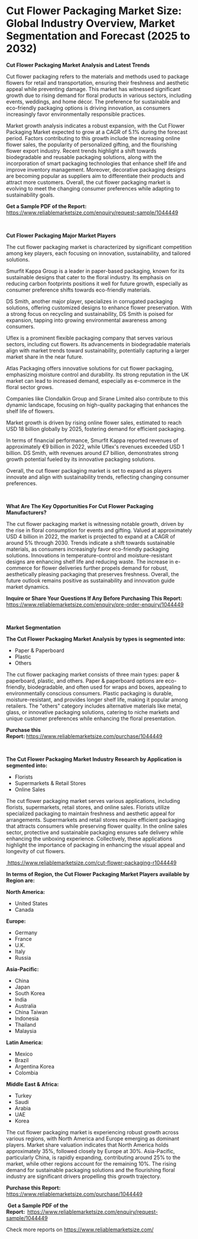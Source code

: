<p><h1>Cut Flower Packaging Market Size: Global Industry Overview, Market Segmentation and Forecast (2025 to 2032)</h1></p><p><strong>Cut Flower Packaging Market Analysis and Latest Trends</strong></p>
<p><p>Cut flower packaging refers to the materials and methods used to package flowers for retail and transportation, ensuring their freshness and aesthetic appeal while preventing damage. This market has witnessed significant growth due to rising demand for floral products in various sectors, including events, weddings, and home décor. The preference for sustainable and eco-friendly packaging options is driving innovation, as consumers increasingly favor environmentally responsible practices.</p><p>Market growth analysis indicates a robust expansion, with the Cut Flower Packaging Market expected to grow at a CAGR of 5.1% during the forecast period. Factors contributing to this growth include the increasing online flower sales, the popularity of personalized gifting, and the flourishing flower export industry. Recent trends highlight a shift towards biodegradable and reusable packaging solutions, along with the incorporation of smart packaging technologies that enhance shelf life and improve inventory management. Moreover, decorative packaging designs are becoming popular as suppliers aim to differentiate their products and attract more customers. Overall, the cut flower packaging market is evolving to meet the changing consumer preferences while adapting to sustainability goals.</p></p>
<p><strong>Get a Sample PDF of the Report:&nbsp;</strong> <a href="https://www.reliablemarketsize.com/enquiry/request-sample/1044449?utm_campaign=1836&utm_medium=2&utm_source=Github&utm_content=ia&utm_term=05022025&utm_id=cut-flower-packaging">https://www.reliablemarketsize.com/enquiry/request-sample/1044449</a></p>
<p>&nbsp;</p>
<p><strong>Cut Flower Packaging Major Market Players</strong></p>
<p><p>The cut flower packaging market is characterized by significant competition among key players, each focusing on innovation, sustainability, and tailored solutions. </p><p>Smurfit Kappa Group is a leader in paper-based packaging, known for its sustainable designs that cater to the floral industry. Its emphasis on reducing carbon footprints positions it well for future growth, especially as consumer preference shifts towards eco-friendly materials. </p><p>DS Smith, another major player, specializes in corrugated packaging solutions, offering customized designs to enhance flower preservation. With a strong focus on recycling and sustainability, DS Smith is poised for expansion, tapping into growing environmental awareness among consumers.</p><p>Uflex is a prominent flexible packaging company that serves various sectors, including cut flowers. Its advancements in biodegradable materials align with market trends toward sustainability, potentially capturing a larger market share in the near future.</p><p>Atlas Packaging offers innovative solutions for cut flower packaging, emphasizing moisture control and durability. Its strong reputation in the UK market can lead to increased demand, especially as e-commerce in the floral sector grows.</p><p>Companies like Clondalkin Group and Sirane Limited also contribute to this dynamic landscape, focusing on high-quality packaging that enhances the shelf life of flowers. </p><p>Market growth is driven by rising online flower sales, estimated to reach USD 18 billion globally by 2025, fostering demand for efficient packaging. </p><p>In terms of financial performance, Smurfit Kappa reported revenues of approximately €9 billion in 2022, while Uflex's revenues exceeded USD 1 billion. DS Smith, with revenues around £7 billion, demonstrates strong growth potential fueled by its innovative packaging solutions. </p><p>Overall, the cut flower packaging market is set to expand as players innovate and align with sustainability trends, reflecting changing consumer preferences.</p></p>
<p>&nbsp;</p>
<p><strong>What Are The Key Opportunities For Cut Flower Packaging Manufacturers?</strong></p>
<p><p>The cut flower packaging market is witnessing notable growth, driven by the rise in floral consumption for events and gifting. Valued at approximately USD 4 billion in 2022, the market is projected to expand at a CAGR of around 5% through 2030. Trends indicate a shift towards sustainable materials, as consumers increasingly favor eco-friendly packaging solutions. Innovations in temperature-control and moisture-resistant designs are enhancing shelf life and reducing waste. The increase in e-commerce for flower deliveries further propels demand for robust, aesthetically pleasing packaging that preserves freshness. Overall, the future outlook remains positive as sustainability and innovation guide market dynamics.</p></p>
<p><strong>Inquire or Share Your Questions If Any Before Purchasing This Report:</strong> <a href="https://www.reliablemarketsize.com/enquiry/pre-order-enquiry/1044449?utm_campaign=1836&utm_medium=2&utm_source=Github&utm_content=ia&utm_term=05022025&utm_id=cut-flower-packaging">https://www.reliablemarketsize.com/enquiry/pre-order-enquiry/1044449</a></p>
<p>&nbsp;</p>
<p><strong>Market Segmentation</strong></p>
<p><strong>The Cut Flower Packaging Market Analysis by types is segmented into:</strong></p>
<p><ul><li>Paper & Paperboard</li><li>Plastic</li><li>Others</li></ul></p>
<p><p>The cut flower packaging market consists of three main types: paper & paperboard, plastic, and others. Paper & paperboard options are eco-friendly, biodegradable, and often used for wraps and boxes, appealing to environmentally conscious consumers. Plastic packaging is durable, moisture-resistant, and provides longer shelf life, making it popular among retailers. The "others" category includes alternative materials like metal, glass, or innovative packaging solutions, catering to niche markets and unique customer preferences while enhancing the floral presentation.</p></p>
<p><strong>Purchase this Report:&nbsp;</strong><a href="https://www.reliablemarketsize.com/purchase/1044449?utm_campaign=1836&utm_medium=2&utm_source=Github&utm_content=ia&utm_term=05022025&utm_id=cut-flower-packaging">https://www.reliablemarketsize.com/purchase/1044449</a></p>
<p>&nbsp;</p>
<p><strong>The Cut Flower Packaging Market Industry Research by Application is segmented into:</strong></p>
<p><ul><li>Florists</li><li>Supermarkets & Retail Stores</li><li>Online Sales</li></ul></p>
<p><p>The cut flower packaging market serves various applications, including florists, supermarkets, retail stores, and online sales. Florists utilize specialized packaging to maintain freshness and aesthetic appeal for arrangements. Supermarkets and retail stores require efficient packaging that attracts consumers while preserving flower quality. In the online sales sector, protective and sustainable packaging ensures safe delivery while enhancing the unboxing experience. Collectively, these applications highlight the importance of packaging in enhancing the visual appeal and longevity of cut flowers.</p></p>
<p><a href="https://www.reliablemarketsize.com/cut-flower-packaging-r1044449?utm_campaign=1836&utm_medium=2&utm_source=Github&utm_content=ia&utm_term=05022025&utm_id=cut-flower-packaging">&nbsp;https://www.reliablemarketsize.com/cut-flower-packaging-r1044449</a></p>
<p><strong>In terms of Region, the Cut Flower Packaging Market Players available by Region are:</strong></p>
<p>
    <p> <strong> North America: </strong>
        <ul>
            <li>United States</li>
            <li>Canada</li>
        </ul>
        </p> 
    <p> <strong> Europe: </strong>
        <ul>
            <li>Germany</li>
            <li>France</li>
            <li>U.K.</li>
            <li>Italy</li>
            <li>Russia</li>
        </ul>
        </p> 
    <p> <strong> Asia-Pacific: </strong>
        <ul>
            <li>China</li>
            <li>Japan</li>
            <li>South Korea</li>
            <li>India</li>
            <li>Australia</li>
            <li>China Taiwan</li>
            <li>Indonesia</li>
            <li>Thailand</li>
            <li>Malaysia</li>
        </ul>
        </p> 
    <p> <strong> Latin America: </strong>
        <ul>
            <li>Mexico</li>
            <li>Brazil</li>
            <li>Argentina Korea</li>
            <li>Colombia</li>
        </ul>
        </p> 
    <p> <strong> Middle East & Africa: </strong>
        <ul>
            <li>Turkey</li>
            <li>Saudi</li>
            <li>Arabia</li>
            <li>UAE</li>
            <li>Korea</li>
        </ul>
    </p>
    </p>
<p><p>The cut flower packaging market is experiencing robust growth across various regions, with North America and Europe emerging as dominant players. Market share valuation indicates that North America holds approximately 35%, followed closely by Europe at 30%. Asia-Pacific, particularly China, is rapidly expanding, contributing around 25% to the market, while other regions account for the remaining 10%. The rising demand for sustainable packaging solutions and the flourishing floral industry are significant drivers propelling this growth trajectory.</p></p>
<p><strong>Purchase this Report: </strong><a href="https://www.reliablemarketsize.com/purchase/1044449?utm_campaign=1836&utm_medium=2&utm_source=Github&utm_content=ia&utm_term=05022025&utm_id=cut-flower-packaging">https://www.reliablemarketsize.com/purchase/1044449</a></p>
<p>&nbsp;<strong>Get a Sample PDF of the Report:&nbsp;&nbsp;</strong><a href="https://www.reliablemarketsize.com/enquiry/request-sample/1044449?utm_campaign=1836&utm_medium=2&utm_source=Github&utm_content=ia&utm_term=05022025&utm_id=cut-flower-packaging">https://www.reliablemarketsize.com/enquiry/request-sample/1044449</a></p>
<p><strong></strong></p>
<p>Check more reports on <a href="https://www.reliablemarketsize.com/?utm_campaign=1836&utm_medium=2&utm_source=Github&utm_content=ia&utm_term=05022025&utm_id=cut-flower-packaging">https://www.reliablemarketsize.com/</a></p>